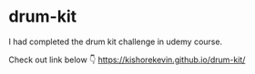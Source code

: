 # drum-kit
I had completed the drum kit challenge in udemy course.

Check out link below 👇
https://kishorekevin.github.io/drum-kit/
